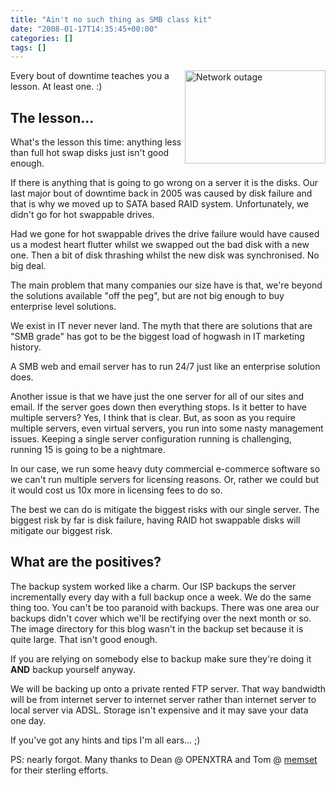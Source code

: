 ```yaml
---
title: "Ain't no such thing as SMB class kit"
date: "2008-01-17T14:35:45+00:00"
categories: []
tags: []
---
```


<p><img height="149" alt="Network outage" src="http://techteapot.com/wp-content/uploads/2008/01/net-downtime.jpg" width="225" align="right" />Every bout of downtime teaches you a lesson. At least one. :)</p>
<h2>The lesson...</h2>
<p>What's the lesson this time: anything less than full hot swap disks just isn't good enough.</p>
<p>If there is anything that is going to go wrong on a server it is the disks. Our last major bout of downtime back in 2005 was caused by disk failure and that is why we moved up to SATA based RAID system. Unfortunately, we didn't go for hot swappable drives.</p>
<p>Had we gone for hot swappable drives the drive failure would have caused us a modest heart flutter whilst we swapped out the bad disk with a new one. Then a bit of disk thrashing whilst the new disk was synchronised. No big deal.</p>
<p>The main problem that many companies our size have is that, we're beyond the solutions available "off the peg", but are not big enough to buy enterprise level solutions.</p>
<p>We exist in IT never never land. The myth that there are solutions that are "SMB grade" has got to be the biggest load of hogwash in IT marketing history.</p>
<p>A SMB web and email server has to run 24/7 just like an enterprise solution does.</p>
<p>Another issue is that we have just the one server for all of our sites and email. If the server goes down then everything stops. Is it better to have multiple servers? Yes, I think that is clear. But, as soon as you require multiple servers, even virtual servers, you run into some nasty management issues. Keeping a single server configuration running is challenging, running 15 is going to be a nightmare.</p>
<p>In our case, we run some heavy duty commercial e-commerce software so we can't run multiple servers for licensing reasons. Or, rather we could but it would cost us 10x more in licensing fees to do so.</p>
<p>The best we can do is mitigate the biggest risks with our single server. The biggest risk by far is disk failure, having RAID hot swappable disks will mitigate our biggest risk.</p>
<h2>What are the positives?</h2>
<p>The backup system worked like a charm. Our ISP backups the server incrementally every day with a full backup once a week. We do the same thing too. You can't be too paranoid with backups. There was one area our backups didn't cover which we'll be rectifying over the next month or so. The image directory for this blog wasn't in the backup set because it is quite large. That isn't good enough.</p>
<p>If you are relying on somebody else to backup make sure they're doing it <strong>AND</strong> backup yourself anyway.</p>
<p>We will be backing up onto a private rented FTP server. That way bandwidth will be from internet server to internet server rather than internet server to local server via ADSL. Storage isn't expensive and it may save your data one day.</p>
<p>If you've got any hints and tips I'm all ears... ;)</p>
<p>PS: nearly forgot. Many thanks to Dean @ OPENXTRA and Tom @ <a href="http://www.memset.com/">memset</a> for their sterling efforts.</p>

